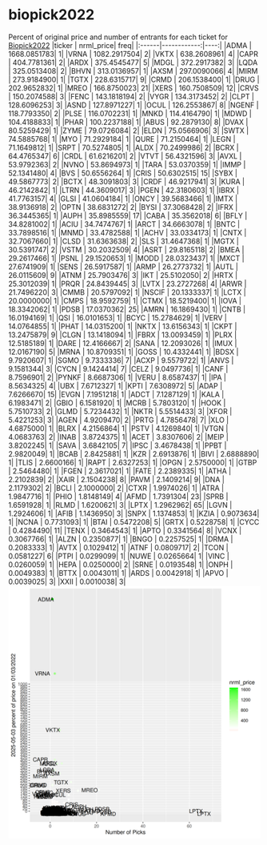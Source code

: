 # biopick2022
Percent of original price and number of entrants for each ticket for [Biopick2022](https://twitter.com/hashtag/Biopick2022)
|ticker |   nrml_price| freq|
|:------|------------:|----:|
|ADMA   | 1668.0851783|    1|
|VRNA   | 1082.2917504|    2|
|VKTX   |  638.2608961|    4|
|CAPR   |  404.7781361|    2|
|ARDX   |  375.4545477|    5|
|MDGL   |  372.2917382|    3|
|LQDA   |  325.0513408|    2|
|BHVN   |  313.0136957|    1|
|AXSM   |  297.0090066|    4|
|MIRM   |  273.9184900|    1|
|TGTX   |  228.6315717|    9|
|CRMD   |  206.1538400|    1|
|DRUG   |  202.9652832|    1|
|MREO   |  166.8750023|   21|
|XERS   |  160.7508509|   12|
|CRVS   |  150.2074588|    3|
|FENC   |  143.1818194|    2|
|VYGR   |  134.3173452|    2|
|CLPT   |  128.6096253|    3|
|ASND   |  127.8971227|    1|
|OCUL   |  126.2553867|    8|
|NGENF  |  118.7793350|    2|
|PLSE   |  116.0702231|    1|
|MNKD   |  114.4164790|    1|
|MDWD   |  104.4188833|    1|
|PHAR   |  100.2237188|    1|
|ABUS   |   92.2879130|    8|
|DVAX   |   80.5259429|    1|
|ZYME   |   79.0726084|    2|
|ELDN   |   75.0566906|    3|
|SWTX   |   74.5885768|    1|
|MYO    |   71.2929184|    1|
|QURE   |   71.2150464|    1|
|LEGN   |   71.1649812|    1|
|SRPT   |   70.5274805|    1|
|ALDX   |   70.2499986|    2|
|BCRX   |   64.4765347|    6|
|CRDL   |   61.6216201|    2|
|VTVT   |   56.4321596|    3|
|AVXL   |   53.9792363|    2|
|NVNO   |   53.8694973|    1|
|TARA   |   53.0370359|    1|
|IMMP   |   52.1341480|    4|
|BVS    |   50.6556264|    1|
|CRIS   |   50.6302515|   15|
|SYBX   |   49.5867773|    2|
|BCTX   |   48.3091803|    3|
|CRDF   |   46.9217941|    3|
|KURA   |   46.2142842|    1|
|LTRN   |   44.3609017|    3|
|PGEN   |   42.3180603|    1|
|IBRX   |   41.7763157|    4|
|GLSI   |   41.0604184|    1|
|ONCY   |   39.5683466|    1|
|IMTX   |   38.9136918|    2|
|OPTN   |   38.6831272|    2|
|BYSI   |   37.3068428|    2|
|IFRX   |   36.3445365|    1|
|AUPH   |   35.8985559|   17|
|CABA   |   35.3562018|    6|
|BFLY   |   34.8281002|    1|
|ACIU   |   34.7474767|    1|
|ARCT   |   34.6663078|    1|
|BNTC   |   33.7898516|    1|
|MNMD   |   33.4782588|    1|
|ACHV   |   33.0334173|    1|
|CNTX   |   32.7067660|    1|
|CLSD   |   31.6363638|    2|
|SLS    |   31.4647368|    1|
|MGTX   |   30.5391747|    2|
|VSTM   |   30.2032509|    4|
|ASRT   |   29.8165118|    2|
|BMEA   |   29.2617466|    1|
|PSNL   |   29.1520653|    1|
|MODD   |   28.0323437|    1|
|MXCT   |   27.6741909|    1|
|SENS   |   26.5917587|    1|
|ARMP   |   26.2773732|    1|
|AUTL   |   26.0115609|    9|
|ATNM   |   25.7903476|    3|
|IKT    |   25.5102050|    2|
|HRTX   |   25.3012039|    1|
|PRQR   |   24.8439445|    3|
|LVTX   |   23.2727268|    4|
|ARWR   |   21.7496220|    3|
|CMMB   |   20.5797092|    1|
|NSCIF  |   20.1333337|    1|
|LCTX   |   20.0000000|    1|
|CMPS   |   18.9592759|    1|
|CTMX   |   18.5219400|    1|
|IOVA   |   18.3342062|    1|
|PDSB   |   17.0370362|   25|
|AMRN   |   16.1869430|    1|
|CNTB   |   16.0194169|    1|
|QSI    |   16.0101653|    1|
|BCYC   |   15.2784629|    1|
|VERV   |   14.0764855|    1|
|PHAT   |   14.0315200|    1|
|NKTX   |   13.6156343|    1|
|CKPT   |   13.2475879|    9|
|CLGN   |   13.1418094|    1|
|FBRX   |   13.0093459|    1|
|PLRX   |   12.5185189|    1|
|DARE   |   12.4166667|    2|
|SANA   |   12.2093026|    1|
|IMUX   |   12.0167190|    5|
|MRNA   |   10.8709351|    1|
|GOSS   |   10.4332441|    1|
|BDSX   |    9.7920607|    1|
|SGMO   |    9.7333336|    7|
|ACXP   |    9.5579722|    1|
|ANVS   |    9.1581344|    3|
|CYCN   |    9.1424414|    7|
|CELZ   |    9.0497736|    1|
|CANF   |    8.7596901|    2|
|PYNKF  |    8.6687306|    1|
|VERU   |    8.6587437|    1|
|IPA    |    8.5634325|    4|
|UBX    |    7.6712327|    1|
|KPTI   |    7.6308972|    5|
|ADAP   |    7.6266670|   15|
|EVGN   |    7.1951218|    1|
|ADCT   |    7.1287129|    1|
|KALA   |    6.1983471|    2|
|GBIO   |    6.1581920|    1|
|MCRB   |    5.7803120|    1|
|HOOK   |    5.7510733|    2|
|GLMD   |    5.7234432|    1|
|NKTR   |    5.5514433|    3|
|XFOR   |    5.4221253|    3|
|AGEN   |    4.9209470|    2|
|PRTG   |    4.7856478|    7|
|XLO    |    4.6875000|    1|
|BLRX   |    4.2156864|    1|
|PSTV   |    4.1269840|    1|
|VTGN   |    4.0683763|    2|
|INAB   |    3.8724375|    1|
|ACET   |    3.8307606|    2|
|MEIP   |    3.8202245|    1|
|SAVA   |    3.6842105|    7|
|IPSC   |    3.4678438|    1|
|PPBT   |    2.9820049|    1|
|BCAB   |    2.8425881|    1|
|KZR    |    2.6913876|    1|
|BIVI   |    2.6888890|    1|
|TLIS   |    2.6600166|    1|
|RAPT   |    2.6327253|    1|
|OPGN   |    2.5750000|    1|
|GTBP   |    2.5464480|    1|
|FGEN   |    2.3617021|    1|
|FATE   |    2.2389335|    1|
|ATHA   |    2.2102839|    2|
|XAIR   |    2.1504238|    8|
|PAVM   |    2.1409214|    9|
|DNA    |    2.1179302|    2|
|BCLI   |    2.1000000|    2|
|CTXR   |    1.9974026|    1|
|ATRA   |    1.9847716|    1|
|PHIO   |    1.8148149|    4|
|AFMD   |    1.7391304|   23|
|SPRB   |    1.6591928|    1|
|RLMD   |    1.6200621|    3|
|LPTX   |    1.2962962|   65|
|LGVN   |    1.2924606|    1|
|AFIB   |    1.1436950|    3|
|SNPX   |    1.1374853|    1|
|KZIA   |    0.9073634|    1|
|NCNA   |    0.7731093|    1|
|BTAI   |    0.5472208|    5|
|GRTX   |    0.5228758|    1|
|CYCC   |    0.4284490|   11|
|TENX   |    0.3464543|    1|
|APTO   |    0.3341564|    8|
|VCNX   |    0.3067766|    1|
|ALZN   |    0.2350877|    1|
|BNGO   |    0.2257525|    1|
|DRMA   |    0.2083333|    1|
|AVTX   |    0.1029412|    1|
|ATNF   |    0.0809717|    2|
|TCON   |    0.0581227|    6|
|PTPI   |    0.0299099|    1|
|NUWE   |    0.0265664|    1|
|VINC   |    0.0260059|    1|
|HEPA   |    0.0250000|    2|
|SRNE   |    0.0193548|    1|
|ONPH   |    0.0049383|    1|
|BTTX   |    0.0043011|    1|
|ARDS   |    0.0042918|    1|
|APVO   |    0.0039025|    3|
|XXII   |    0.0010038|    3|
![retvspicks](biopicks.png?raw=true)
